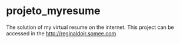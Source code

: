 # projeto_myresume
The solution of my virtual resume on the internet. This project can be accessed in the http://reginaldojr.somee.com
